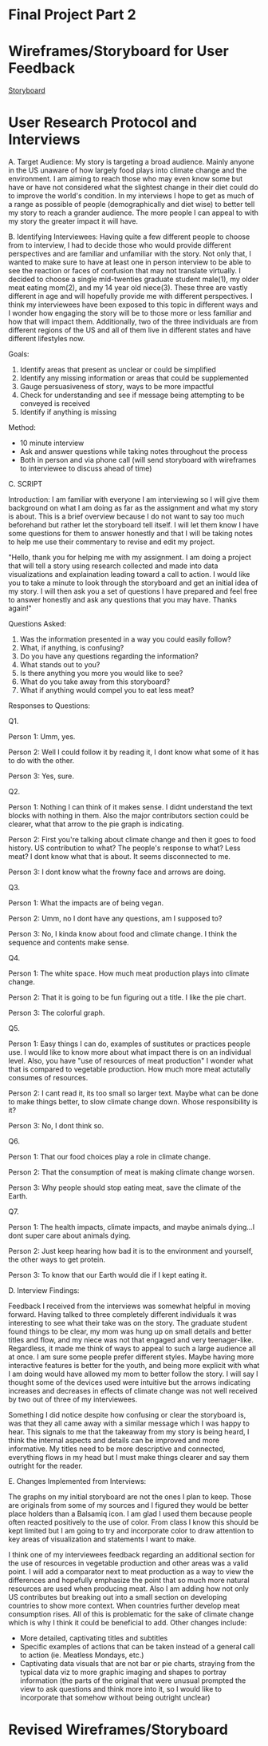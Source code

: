 # Final Project Part 2



# Wireframes/Storyboard for User Feedback


[Storyboard](pdfstory.pdf)


# User Research Protocol and Interviews


A. Target Audience: 
My story is targeting a broad audience. Mainly anyone in the US unaware of how largely food plays into climate change and the environment. I am aiming to reach those who may even know some but have or have not considered what the slightest change in their diet could do to improve the world's condition. In my interviews I hope to get as much of a range as possible of people (demographically and diet wise) to better tell my story to reach a grander audience. The more people I can appeal to with my story the greater impact it will have.

B. Identifying Interviewees:
Having quite a few different people to choose from to interview, I had to decide those who would provide different perspectives and are familiar and unfamiliar with the story. Not only that, I wanted to make sure to have at least one in person interview to be able to see the reaction or faces of confusion that may not translate virtually. I decided to choose a single mid-twenties graduate student male(1), my older meat eating mom(2), and my 14 year old niece(3). These three are vastly different in age and will hopefully provide me with different perspectives. I think my interviewees have been exposed to this topic in different ways and I wonder how engaging the story will be to those more or less familiar and how that will impact them. Additionally, two of the three individuals are from different regions of the US and all of them live in different states and have different lifestyles now. 


Goals:
1. Identify areas that present as unclear or could be simplified
2. Identify any missing information or areas that could be supplemented 
3. Gauge persuasiveness of story, ways to be more impactful
4. Check for understanding and see if message being attempting to be conveyed is received 
5. Identify if anything is missing

Method:
- 10 minute interview
- Ask and answer questions while taking notes throughout the process
- Both in person and via phone call (will send storyboard with wireframes to interviewee to discuss ahead of time)

C. SCRIPT

Introduction: I am familiar with everyone I am interviewing so I will give them background on what I am doing as far as the assignment and what my story is about. This is a brief overview because I do not want to say too much beforehand but rather let the storyboard tell itself. I will let them know I have some questions for them to answer honestly and that I will be taking notes to help me use their commentary to revise and edit my project.

"Hello, thank you for helping me with my assignment. I am doing a project that will tell a story using research collected and made into data visualizations and explaination leading toward a call to action. I would like you to take a minute to look through the storyboard and get an initial idea of my story. I will then ask you a set of questions I have prepared and feel free to answer honestly and ask any questions that you may have. Thanks again!"

Questions Asked:

1. Was the information presented in a way you could easily follow?
2. What, if anything, is confusing?
3. Do you have any questions regarding the information?
4. What stands out to you?
5. Is there anything you more you would like to see?
6. What do you take away from this storyboard? 
7. What if anything would compel you to eat less meat?


Responses to Questions: 

Q1.

Person 1: Umm, yes.

Person 2: Well I could follow it by reading it, I dont know what some of it has to do with the other. 

Person 3: Yes, sure.


Q2.

Person 1: Nothing I can think of it makes sense. I didnt understand the text blocks with nothing in them. Also the major contributors section could be clearer, what that arrow to the pie graph is indicating.

Person 2: First you're talking about climate change and then it goes to food history. US contribution to what? The people's response to what? Less meat? I dont know what that is about. It seems disconnected to me. 

Person 3: I dont know what the frowny face and arrows are doing.

Q3.

Person 1: What the impacts are of being vegan.

Person 2: Umm, no I dont have any questions, am I supposed to?

Person 3: No, I kinda know about food and climate change. I think the sequence and contents make sense. 

Q4.

Person 1: The white space. How much meat production plays into climate change.

Person 2: That it is going to be fun figuring out a title. I like the pie chart. 

Person 3: The colorful graph.

Q5.

Person 1: Easy things I can do, examples of sustitutes or practices people use. I would like to know more about what impact there is on an individual level. Also, you have "use of resources of meat production" I wonder what that is compared to vegetable production. How much more meat actutally consumes of resources. 

Person 2: I cant read it, its too small so larger text. Maybe what can be done to make things better, to slow climate change down. Whose responsibility is it?

Person 3: No, I dont think so.

Q6.

Person 1: That our food choices play a role in climate change.

Person 2: That the consumption of meat is making climate change worsen.

Person 3: Why people should stop eating meat, save the climate of the Earth.


Q7.

Person 1: The health impacts, climate impacts, and maybe animals dying...I dont super care about animals dying. 

Person 2: Just keep hearing how bad it is to the environment and yourself, the other ways to get protein. 

Person 3: To know that our Earth would die if I kept eating it. 


D. Interview Findings:

Feedback I received from the interviews was somewhat helpful in moving forward. Having talked to three completely different individuals it was interesting to see what their take was on the story. The graduate student found things to be clear, my mom was hung up on small details and better titles and flow, and my niece was not that engaged and very teenager-like. Regardless, it made me think of ways to appeal to such a large audience all at once. I am sure some people prefer different styles. Maybe having more interactive features is better for the youth, and being more explicit with what I am doing would have allowed my mom to better follow the story. I will say I thought some of the devices used were intuitive but the arrows indicating increases and decreases in effects of climate change was not well received by two out of three of my interviewees. 

Something I did notice despite how confusing or clear the storyboard is, was that they all came away with a similar message which I was happy to hear. This signals to me that the takeaway from my story is being heard, I think the internal aspects and details can be improved and more informative. My titles need to be more descriptive and connected, everything flows in my head but I must make things clearer and say them outright for the reader.

E. Changes Implemented from Interviews:

The graphs on my initial storyboard are not the ones I plan to keep. Those are originals from some of my sources and I figured they would be better place holders than a Balsamiq icon. I am glad I used them because people often reacted positively to the use of color. From class I know this should be kept limited but I am going to try and incorporate color to draw attention to key areas of visualization and statements I want to make.

I think one of my interviewees feedback regarding an additional section for the use of resources in vegetable production and other areas was a valid point. I will add a comparator next to meat production as a way to view the differences and hopefully emphasize the point that so much more natural resources are used when producing meat. Also I am adding how not only US contributes but breaking out into a small section on developing countries to show more context. When countries further develop meat consumption rises. All of this is problematic for the sake of climate change which is why I think it could be beneficial to add. Other changes include:

- More detailed, captivating titles and subtitles
- Specific examples of actions that can be taken instead of a general call to action (ie. Meatless Mondays, etc.)
- Captivating data visuals that are not bar or pie charts, straying from the typical data viz to more graphic imaging and shapes to portray information (the parts of the original that were unusual prompted the view to ask questions and think more into it, so I would like to incorporate that somehow without being outright unclear)


# Revised Wireframes/Storyboard





